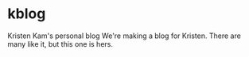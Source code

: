 # kblog
Kristen Kam's personal blog
We're making a blog for Kristen.
There are many like it, but this one is hers.

